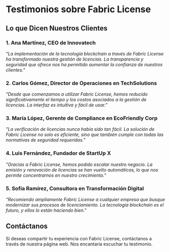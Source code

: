 # Testimonios sobre Fabric License

## Lo que Dicen Nuestros Clientes

### 1. Ana Martínez, CEO de Innovatech
*"La implementación de la tecnología blockchain a través de Fabric License ha transformado nuestra gestión de licencias. La transparencia y seguridad que ofrece nos ha permitido aumentar la confianza de nuestros clientes."*

### 2. Carlos Gómez, Director de Operaciones en TechSolutions
*"Desde que comenzamos a utilizar Fabric License, hemos reducido significativamente el tiempo y los costos asociados a la gestión de licencias. La interfaz es intuitiva y fácil de usar."*

### 3. María López, Gerente de Compliance en EcoFriendly Corp
*"La verificación de licencias nunca había sido tan fácil. La solución de Fabric License no solo es eficiente, sino que también cumple con todas las normativas de seguridad requeridas."*

### 4. Luis Fernández, Fundador de StartUp X
*"Gracias a Fabric License, hemos podido escalar nuestro negocio. La emisión y renovación de licencias se han vuelto automáticas, lo que nos permite concentrarnos en nuestro crecimiento."*

### 5. Sofía Ramírez, Consultora en Transformación Digital
*"Recomiendo ampliamente Fabric License a cualquier empresa que busque modernizar sus procesos de licenciamiento. La tecnología blockchain es el futuro, y ellos lo están haciendo bien."*

## Contáctanos
Si deseas compartir tu experiencia con Fabric License, contáctanos a través de nuestra página web. Nos encantaría escuchar tu testimonio.
